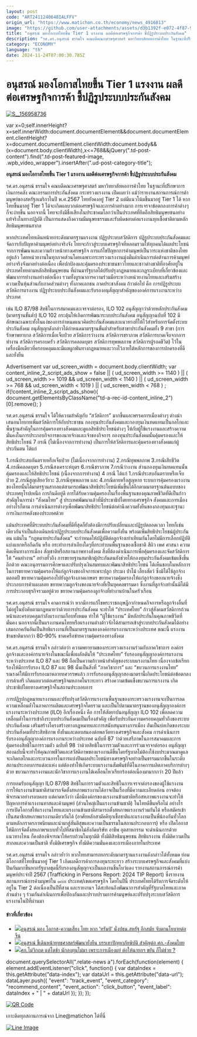 ```yaml
---
layout: post
code: "ART2411240648IALFFV"
origin_url: "https://www.matichon.co.th/economy/news_4916813"
image: "https://github.com/user-attachments/assets/d3b1392f-e072-4f87-9a83-047dca3d2043"
title: "อนุสรณ์ มองโอกาสไทยขึ้น Tier 1 แรงงาน ผลดีต่อเศรษฐกิจการค้า ชี้ปฏิรูประบบประกันสังคม"
description: "รศ.ดร.อนุสรณ์ ธรรมใจ คณบดีคณะเศรษฐศาสตร์ มหาวิทยาลัยหอการค้าไทย ในฐานะที่ปรึกษาการเงินการคลัง คณะกรรมการประกันสังคม"
category: "ECONOMY"
language: "th"
date: 2024-11-24T07:00:30.785Z
---
```


# อนุสรณ์ มองโอกาสไทยขึ้น Tier 1 แรงงาน ผลดีต่อเศรษฐกิจการค้า ชี้ปฏิรูประบบประกันสังคม

[![](https://www.matichon.co.th/wp-content/uploads/2024/11/S__156958736-728x520.jpg "S__156958736")](https://www.matichon.co.th/wp-content/uploads/2024/11/S__156958736.jpg)

var x=0;self.innerHeight?x=self.innerWidth:document.documentElement&&document.documentElement.clientHeight?x=document.documentElement.clientWidth:document.body&&(x=document.body.clientWidth),x<=768&&jQuery(".td-post-content").find(".td-post-featured-image, .wpb\_video\_wrapper").insertAfter(".ud-post-category-title");

**อนุสรณ์ มองโอกาสไทยขึ้น Tier 1 แรงงาน ผลดีต่อเศรษฐกิจการค้า ชี้ปฏิรูประบบประกันสังคม**

รศ.ดร.อนุสรณ์ ธรรมใจ คณบดีคณะเศรษฐศาสตร์ มหาวิทยาลัยหอการค้าไทย ในฐานะที่ปรึกษาการเงินการคลัง คณะกรรมการประกันสังคม กระทรวงแรงงาน เปิดเผยว่า แม้ว่ารายงานสถานการณ์การค้ามนุษย์ของสหรัฐอเมริกาในปี พ.ศ.2567 ไทยยังคงอยู่ Tier 2 แต่มีแนวโน้มขึ้นมาอยู่ Tier 1 ได้ หากไทยขึ้นมาอยู่ Tier 1 ได้จะเกิดผลบวกต่อเศรษฐกิจและการค้าอย่างมาก การเจรจาข้อตกลงการค้าต่างๆ ก็จะง่ายขึ้น นอกจากนี้ ไทยจะยังมีชื่อเสียงในประชาคมโลกว่าเป็นประเทศที่ยึดถือสิทธิมนุษยชนอย่างแท้จริงในทางปฏิบัติ เป็นการแสดงถึงความมีมนุษยธรรมและรับผิดชอบต่อแรงงานทุกเชื้อชาติตามหลักสิทธิมนุษยชนสากล

หากประเทศไทยเดินหน้ายกระดับมาตรฐานแรงงาน ปฏิรูประบบสวัสดิการ ปฏิรูประบบประกันสังคมและจัดการกับปัญหาค้ามนุษย์อย่างจริงจัง ไทยจะก้าวสู่ระบบเศรษฐกิจที่หลอมรวมให้ทุกคนได้ผลประโยชน์จากการพัฒนาและความก้าวหน้าทางเศรษฐกิจ การแก้ไขปัญหาการค้ามนุษย์เป็นวาระแห่งชาติของไทยอยู่แล้ว โดยหน่วยงานในทุกภาคส่วนโดยเฉพาะกระทรวงแรงงานมุ่งมั่นดำเนินการต่อต้านการค้ามนุษย์อย่างจริงจังมาอย่างต่อเนื่อง เพื่อปกป้องและคุ้มครองประชาชนชาวไทยและชาวต่างชาติที่อาศัยอยู่ในประเทศไทยตามหลักสิทธิมนุษยชน ที่ผ่านมารัฐบาลได้ปรับปรุงกฎหมายและกฎระเบียบที่เกี่ยวข้องและพัฒนาการทำงานอย่างต่อเนื่อง รวมทั้งบูรณาการความร่วมมือระหว่างหน่วยงานไทยและเสริมสร้างความเป็นหุ้นส่วนกับภาคส่วนต่างๆ ทั้งภาคเอกชน ภาคประชาสังคม ก้าวต่อไป คือ การปฏิรูประบบสวัสดิการแรงงาน ปฏิรูประบบประกันสังคมและรับรองอนุสัญญาสำคัญขององค์การแรงงานระหว่างประเทศ

เช่น ILO 87/98 สิทธิในการสมาคมและเจรจาต่อรอง, ILO 102 อนุสัญญาว่าด้วยหลักประกันสังคม (มาตรฐานขั้นต่ำ) ILO 102 กระตุ้นให้เกิดการพัฒนาระบบประกันสังคม อนุสัญญาฉบับที่ 102 มีลักษณะเฉพาะทั้งในแง่ของการกำหนดแนวคิดประกันสังคมและแนวทางที่ให้ไว้สำหรับการจัดตั้งระบบประกันสังคม อนุสัญญาดังกล่าวได้กำหนดมาตรฐานขั้นต่ำสำหรับสาขาประกันสังคมทั้ง 9 สาขา (การรักษาพยาบาล สวัสดิการเมื่อเจ็บป่วย สวัสดิการว่างงาน สวัสดิการชราภาพ สวัสดิการบาดเจ็บจากการทำงาน สวัสดิการครอบครัว สวัสดิการคลอดบุตร สวัสดิการทุพพลภาพ สวัสดิการผู้รอดชีวิต) ไว้ในเครื่องมือเดียวที่ครอบคลุมและมีผลผูกพันทางกฎหมายและวางไว้ภายใต้หลักการของการปกครองที่ดีและยั่งยืน

Advertisement var ud\_screen\_width = document.body.clientWidth; var content\_inline\_2\_script\_ads\_show = false || ( ud\_screen\_width >= 1140 ) || ( ud\_screen\_width >= 1019 && ud\_screen\_width < 1140 ) || ( ud\_screen\_width >= 768 && ud\_screen\_width < 1019 ) || ( ud\_screen\_width < 768 ) ; if(!content\_inline\_2\_script\_ads\_show){ document.getElementsByClassName("td-a-rec-id-content\_inline\_2")\[0\].remove(); }

รศ.ดร.อนุสรณ์ ธรรมใจ ได้ให้ความสำคัญกับ “สวัสดิการ” มากขึ้นและพรรคการเมืองต่างๆ ต่างนำเสนอนโยบายเพิ่มสวัสดิการให้กับประชาชน กองทุนประกันสังคมและกองทุนเงินทดแทนเป็นกลไกและพื้นฐานสำคัญในการคุ้มครองทางสังคมและดูแลสิทธิประโยชน์ต่างๆ ให้กับผู้ใช้แรงงานและสร้างความมั่นคงในการประกอบกิจการของนายจ้างและเจ้าของกิจการ กองทุนประกันสังคมนั้นคุ้มครองและให้สิทธิประโยชน์ 7 กรณี (ไม่เนื่องจากการทำงาน) เป็นการให้สวัสดิการและคุ้มครองทางสังคมแก่ผู้ประกันตน ได้แก่

1.กรณีประสบอันตรายหรือเจ็บป่วย (ไม่เนื่องจากการทำงาน) 2.กรณีทุพพลภาพ 3.กรณีเสียชีวิต 4.กรณีคลอดบุตร 5.กรณีสงเคราะห์บุตร 6.กรณีชราภาพ 7.กรณีว่างงาน ส่วนกองทุนเงินทดแทนนั้น คุ้มครองและให้สิทธิประโยชน์ (เนื่องจากการทำงาน) 4 กรณี ได้แก่ 1.กรณีประสบอันตรายหรือเจ็บป่วย 2.กรณีสูญเสียอวัยวะ 3.กรณีทุพพลภาพ และ 4.กรณีตายหรือสูญหาย ระบบการคุ้มครองแรงงานของไทยนั้นได้มาตรฐานสากลแต่สามารถพัฒนาสิทธิประโยชน์เพิ่มขึ้นได้อีกตามมาตรฐานต้นแบบของประเทศยุโรปเหนือ การกินดีอยู่ดี การได้รับความคุ้มครองในเรื่องพื้นฐานของคุณภาพชีวิตที่ดีเป็นก้าวสำคัญในการนำ “สังคมไทย” สู่ ประเทศพัฒนาแล้วที่มีประชาธิปไตยทางเศรษฐกิจ สังคมและการเมือง อย่างไรก็ตาม การดำเนินการต่างๆเพื่อพัฒนาสิทธิประโยชน์ต่อคำนึงความยั่งยืนของกองทุนและฐานะการเงินการคลังของประเทศด้วย

แม้นประเทศที่มีระบบประกันสังคมที่ดีที่สุดก็ยังต้องมีการปรับเปลี่ยนและปฏิรูปตลอดเวลา ไทยก็เช่นเดียวกันจำเป็นต้องเดินหน้าปฏิรูประบบประกันสังคมเพื่อความยั่งยืน พร้อมเพิ่มสิทธิประโยชน์ผู้ประกันตน แม้นใน “กฎหมายประกันสังคม” จะกำหนดให้ปฏิบัติต่อลูกจ้างเท่าเทียมกันโดยไม่มีการเลือกปฏิบัติ แบ่งแยกหรือกีดกัน หรือ กระทำการลำเอียงใดๆที่กระทำบนพื้นฐานของเชื้อชาติ สีผิว เพศ ศาสนา ความคิดเห็นทางการเมือง สัญชาติหรือสถานภาพทางสังคม สิ่งที่ต้องดำเนินการเพื่อคุ้มครองและจัดสวัสดิการให้ “คนทำงาน” อย่างทั่วถึง การขยายฐานสมาชิกผู้ประกันตนยังช่วยให้กองทุนประกันสังคมเข้มแข็งขึ้นอีกด้วย คณะอนุกรรมการศึกษาและปรับปรุงเงินสมทบและพัฒนาสิทธิประโยชน์ ได้เห็นชอบในหลักการในการขยายความคุ้มครองให้แก่ลูกจ้างของกิจการเพาะปลูก ประมง ป่าไม้ เลี้ยงสัตว์ ซึ่งมิได้ใช้ลูกจ้างตลอดปี ขยายความคุ้มครองไปยังลูกจ้างภาคเกษตร ขยายความคุ้มครองให้แก่ลูกจ้างของนายจ้างซึ่งประกอบการค้าแผงลอย ขยายความลูกจ้างของนายจ้างที่เป็นบุคคลธรรมดา ซึ่งงานที่ลูกจ้างทำนั้นมิได้มีการประกอบธุรกิจรวมอยู่ด้วย ขยายความคุ้มครองลูกจ้างที่ทำงานบ้านในครัวเรือน

รศ.ดร.อนุสรณ์ ธรรมใจ คาดการณ์ว่า หากมีการแก้ไขพระราชกฤษฎีกากำหนดกิจการหรือลูกจ้างอื่นที่ไม่อยู่ในบังคับตามกฎหมายว่าด้วยการประกันสังคม จะทำให้ “ประเทศไทย” ก้าวสู่สังคมสวัสดิการถ้วนหน้าและครอบคลุมกำลังแรงงานเกือบทั้งหมด ทำให้ “ผู้ใช้แรงงาน” มีหลักประกันในคุณภาพชีวิตที่มั่นคง นอกจากนี้เป็นแรงงานคนไทยหรือแรงงานต่างด้าวจักได้สามารถเข้าสู่ระบบประกันสังคมได้อย่างเสมอภาคกันอันเป็นสิทธิแรงงานที่เป็นมาตรฐานขององค์การแรงงานระหว่างประเทศ ขณะนี้ แรงงานข้ามชาติมากกว่า 80-90% ขาดเครือข่ายความคุ้มครองทางสังคม

รศ.ดร.อนุสรณ์ ธรรมใจ กล่าวต่อว่า ความพยายามของกระทรวงแรงงานร่วมกับภาควิชาการ องค์กรลูกจ้างและองค์กรนายจ้างในขณะนี้เพื่อผลักดันให้ “ประเทศไทย” รับรองอนุสัญญาองค์การแรงงานระหว่างประเทศ ILO 87 และ 98 ถือเป็นความก้าวหน้าสำคัญของระบบแรงงานไทย เนื่องจากข้อเรียกร้องให้มีการรับรอง ILO 87 และ 98 นั้นเป็นสิ่งที่ “ภาควิชาการ” และ “ขบวนการแรงงานไทย” รณรงค์ให้มีการรับรองมาหลายทศวรรษแล้ว การรับรองอนุสัญญาสองมาตรานี้เกิดประโยชน์ต่อข้อตกลงการค้าเสรี เกิดผลบวกต่อเศรษฐกิจมหภาคในระยะยาว สร้างความเข้มแข็งขบวนการแรงงาน เกิดประชาธิปไตยทางเศรษฐกิจในสถานประกอบการ

การปฏิรูปกฎหมายแรงงานและปรับปรุงสวัสดิการแรงงานพื้นฐานของกระทรวงแรงงานจะเป็นการลดความเหลื่อมล้ำในภาคการผลิตและเศรษฐกิจโดยรวม และเป็นไปตามมาตรฐานของอนุสัญญาองค์การแรงงานระหว่างประเทศ (ILO) อีกเรื่องหนึ่ง คือ การให้สัตยาบันอนุสัญญา ILO 102 เพื่อลดความเหลื่อมล้ำในการเข้าถึงระบบประกันสังคมเป็นเรื่องสำคัญ เพื่อรับประกันความครอบคลุมทั่วถึงของระบบประกันสังคม เสริมสร้างโครงสร้างทางกฎหมายและการสนับสนุนทางการเมือง อันเป็นบ่อเกิดของระบบประกันสังคมที่ประสิทธิภาพ ยั่งยืนและตอบสนองต่อพลวัตทางเศรษฐกิจและสังคม การดำเนินการรับรองอนุสัญญาองค์การแรงงานระหว่างประเทศ ฉบับที่ 87 ว่าด้วยเสรีภาพในการสมาคมและการคุ้มครองสิทธิในการรวมตัว ฉบับที่ 98 ว่าด้วยสิทธิในการรวมตัวและการร่วมเจรจาต่อรอง อนุสัญญาสองฉบับนี้จะทำให้คุณภาพชีวิตและสวัสดิภาพของแรงงานดีขึ้นโดยรัฐบาลไม่ต้องใช้งบประมาณมาดูแล จะเกิดกลไกและกระบวนการในการแบ่งปันผลประโยชน์ทางเศรษฐกิจอย่างเป็นธรรมมากขึ้นในระดับสถานประกอบการแต่ละแห่ง แต่ต้องทำให้เกิดระบบแรงงานสัมพันธ์ที่ดีในภาคการผลิตภาคบริการต่างๆ ด้วย ขบวนการแรงงานและนักวิชาการแรงงานได้เคลื่อนไหวเรียกร้องต่อเนื่องมามากกว่า 20 ปีแล้ว

การยอมรับอนุสัญญา ILO 87/98 สิทธิในการรวมตัวและสิทธิในการเจรจาต่อรองของผู้ใช้แรงงาน การให้แรงงานข้ามชาติสามารถจัดตั้งสหภาพแรงงานได้อาจเป็นเรื่องที่มีความละเอียดอ่อน อาจต้องพิจารณาอย่างรอบคอบ แต่คาดหวังว่า เมื่อมีองค์กรของแรงงานข้ามชาติหรือสหภาพแรงงานจะทำให้ปัญหาการค้าแรงงานทาสและค้ามนุษย์ (ส่วนใหญ่เป็นแรงงานข้ามชาติ) ในไทยดีขึ้นหรือไม่ อย่างไร การเปิดโอกาสให้แรงงานไทยและแรงงานข้ามชาติสามารถตั้งสหภาพแรงงานร่วมกันได้ หรือสมัครเข้าเป็นสมาชิกสหภาพแรงงานเดียวกันได้ (อาศัยหลักสามัคคีทุกเชื้อชาติและแรงงานเป็นพี่น้องกันทั่วโลกตามหลักภราดรภาพนิยมและนำมาสู่สันติสุขและความเป็นธรรมในสถานประกอบการ) หรือ เปิดโอกาสให้มีการจัดตั้งสหภาพฯแบบทั่วไปที่สมาชิกไม่สังกัดบริษัท อาชีพ อุตสาหกรรม จะดำเนินการด้วยแนวทางไหน ก็คงต้องพิจารณาให้ครบถ้วนในทุกมิติ ทั้งมิติสิทธิมนุษยชน สิทธิแรงงาน ทั้งมิติความเป็นสากลและความเป็นชาติ ทั้งมิติเศรษฐกิจ ทั้งมิติความมั่นคงและการเมืองภายในประเทศ

รศ.ดร.อนุสรณ์ ธรรมใจ กล่าวย้ำว่า หากไทยสามารถยกระดับมาตรฐานแรงงานดังกล่าวได้ทั้งหมด ย่อมมีโอกาสที่ไทยขึ้นมาอยู่ Tier 1 เกิดผลดีการค้าการลงทุนระยะยาว สร้างระบบเศรษฐกิจและสังคมที่แบ่งปันกันมากขึ้นหากรัฐบาลชุดนี้รับรองอนุสัญญาจะเป็นผลงานชิ้นโบว์แดง รายงานสถานการณ์การค้ามนุษย์ประจําปี 2567 (Trafficking in Persons Report: 2024 TIP Report) ซึ่งรายงานสถานการณ์การค้ามนุษย์ใน ๑๘๘ ประเทศ/เขตเศรษฐกิจ โดยในปีนี้ ประเทศไทยได้รับการจัดระดับให้อยู่ใน Tier 2 ต่อเนื่องเป็นปีที่สาม และรายงานฯ ได้สะท้อนถึงพัฒนาการสําคัญที่รัฐบาลไทยและภาคส่วนต่าง ๆ ร่วมกันดําเนินการเพื่อป้องกันและปราบปรามการค้ามนุษย์และปรับปรุงระบบสวัสดิการแรงงานในปีที่ผ่านมา

#### ข่าวที่เกี่ยวข้อง

*   [![](https://www.matichon.co.th/wp-content/uploads/2024/11/721752.jpg)อนุสรณ์ มอง โอกาส-ความเสี่ยง ไทย หาก ‘ทรัมป์’ นั่งปธน.สหรัฐ อีกสมัย จับตานโยบายต่อจีน](https://www.matichon.co.th/foreign/news_4884955)
*   [![](https://www.matichon.co.th/wp-content/uploads/2024/10/S__1564099372.jpg)อนุสรณ์ ชี้เดินหน้ายุทธศาสตร์พัฒนายั่งยืน บรรเทาปัญหาภัยพิบัติ สำคัญต่อ ศก.-สังคมไทย](https://www.matichon.co.th/economy/news_4844366)
*   [![](https://www.matichon.co.th/wp-content/uploads/2024/07/ปก-สัมภาษณ์พิเศษ-2024-07-31T142415.136.jpg)ศก.ไม่วิกฤต แต่โตช้า นักลงทุนไม่มา เพราะการเมืองแย่ ต่อให้นายกฯ ขยัน ก็ไม่ช่วย ?](https://www.matichon.co.th/clips/news_4710562)

document.querySelectorAll(".relate-news a").forEach(function(element) { element.addEventListener("click", function() { var dataIndex = this.getAttribute("data-index"); var dataUrl = this.getAttribute("data-url"); dataLayer.push({ "event": "track\_event", "event\_category": "recommend\_content", "event\_action": "click\_button", "event\_label": dataIndex + " | " + dataUrl }); }); });

[![QR Code](https://www.matichon.co.th/wp-content/uploads/2023/07/wob1371z.jpg)](https://lin.ee/ht0nDxX)

เกาะติดทุกสถานการณ์จาก Line@matichon ได้ที่นี่

[![Line Image](https://www.matichon.co.th/wp-content/uploads/2023/07/th.png)](https://lin.ee/ht0nDxX)